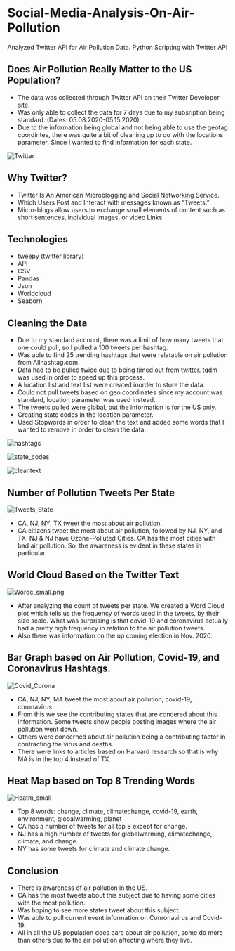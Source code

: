 # Social-Media-Analysis-On-Air-Pollution
Analyzed Twitter API for Air Pollution Data. Python Scripting with Twitter API


## Does Air Pollution Really Matter to the US Population?
* The data was collected through Twitter API on their Twitter Developer site. 
* Was only able to collect the data for 7 days due to my subsription being standard. (Dates: 05.08.2020-05.15.2020)
* Due to the information being global and not being able to use the geotag coordintes, 
  there was quite a bit of cleaning up to do with the locations parameter. Since I wanted
  to find information for each state. 

![Twitter](images/Twitter.png)
## Why Twitter?
* Twitter Is An American Microblogging and Social Networking Service.
* Which Users Post and Interact with messages known as “Tweets.”
* Micro-blogs allow users to exchange small elements of content such as short sentences, individual images, or video Links

## Technologies
* tweepy (twitter library)
* API
* CSV
* Pandas
* Json
* Worldcloud
* Seaborn 

## Cleaning the Data
* Due to my standard account, there was a limit of how many tweets that one could pull, so I pulled a 100 tweets per hashtag. 
* Was able to find 25 trending hashtags that were relatable on air pollution from Allhashtag.com. 
* Data had to be pulled twice due to being timed out from twitter. tqdm was used in order to speed up this process.
* A location list and text list were created inorder to store the data.
* Could not pull tweets based on geo coordinates since my account was standard, location parameter was used instead.
* The tweets pulled were global, but the information is for the US only. 
* Creating state codes in the location parameter. 
* Used Stopwords in order to clean the text and added some words that I wanted to remove in order to clean the data.

![hashtags](images/hashtags.png)

![state_codes](images/state_codes.png)

![cleantext](images/cleantext.png)



## Number of Pollution Tweets Per State
![Tweets_State](images/Tweets_State.png)

* CA, NJ, NY, TX tweet the most about air pollution.
* CA citizens tweet the most about air pollution, followed by NJ, NY, and TX. NJ & NJ have Ozone-Polluted Cities. CA has the       most cities with bad air pollution. So, the awareness is evident in these states in particular. 



## World Cloud Based on the Twitter Text
![Wordc_small.png](images/Wordc_small.png)


* After analyzing the count of tweets per state. We created a Word Cloud plot which tells us the frequency of words used in the tweets, by their size scale. What was surprising is that covid-19 and coronavirus actually had a pretty high frequency in relation to the air pollution tweets.
* Also there was information on the up coming election in Nov. 2020.


## Bar Graph based on Air Pollution, Covid-19, and Coronavirus Hashtags.  
![Covid_Corona](images/Covid_Corona.png)

* CA, NJ, NY, MA tweet the most about air pollution, covid-19, coronavirus.
* From this we see the contributing states that are concered about this information.  Some tweets show people posting images       where the air pollution went down.
* Others were concerned about air pollution being a contributing factor in contracting the virus and deaths.
* There were links to articles based on Harvard research so that is why MA is in the top 4 instead of TX. 

## Heat Map based on Top 8 Trending Words 
![Heatm_small](images/Heatm_small.png)

* Top 8 words: change, climate, climatechange, covid-19, earth, environment,  globalwarming, planet
* CA has a number of tweets for all top 8 except for change.
* NJ has a high number of tweets for globalwarming, climatechange, climate, and change.
* NY has some tweets for climate and climate change.

## Conclusion
* There is awareness of air pollution in the US.  
* CA has the most tweets about this subject due to having some cities with the most pollution. 
* Was hoping to see more states tweet about this subject.
* Was able to pull current event information on Conronavirus and Covid-19. 
* All in all the US population does care about air pollution, some do more than others due to the air pollution affecting where they live. 

